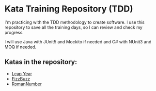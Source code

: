 # Kata Training Repository (TDD) 

I'm practicing with the TDD methodology to create software. I use this repository to save all the training days, so I can review and check my progress. 

I will use Java with JUnit5 and Mockito if needed and C# with NUnit3 and MOQ if needed.

## Katas in the repository: 

* [Leap Year](https://github.com/RamonMartinezNieto/KataTraining/tree/master/LeapYear)
*  [FizzBuzz](https://github.com/RamonMartinezNieto/KataTraining/tree/master/FizzBuzz)
*  [RomanNumber](https://github.com/RamonMartinezNieto/KataTraining/tree/master/RomanNumbers)
